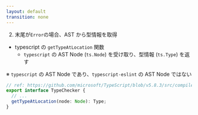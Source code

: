 ```yaml
---
layout: default
transition: none
---
```


<style scoped>
.slidev-vclick-hidden {
  display: none;
}
</style>

<div class="_bullet">

2. 末尾が`Error`の場合、AST から型情報を取得

<div v-click="1">

* typescript の `getTypeAtLocation` 関数
  * `typescript` の AST Node (`ts.Node`) を受け取り、型情報 (`ts.Type`) を返す

<div v-click="[1]" class="mt-14.5" />

<div v-click="2">

※ `typescript` の AST Node であり、`typescript-eslint` の AST Node ではない  

</div>

```ts
// ref: https://github.com/microsoft/TypeScript/blob/v5.8.3/src/compiler/types.ts#L5160
export interface TypeChecker {
  // ...
  getTypeAtLocation(node: Node): Type;
}
```

</div>

</div>

<!-- 
続いて、AST から型情報を取得する実装を行います。

[click] typescript には、`getTypeAtLocation`という、AST Node を受け取り、Type を返す関数があり、これを使用することで、typescript の AST Node から型情報を取得することができます。 

[click] ただ、この関数が受け取る AST Node は typescript のものであり、`typescript-eslint` のものではありません。  
-->